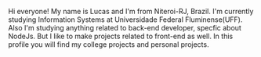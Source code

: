 
Hi everyone! My name is Lucas and I'm from Niteroi-RJ, Brazil. I'm currently studying Information Systems at Universidade Federal Fluminense(UFF). Also I'm studying anything related to back-end developer, specfic about NodeJs. But I like to make projects related to front-end as well. In this profile you will find my college projects and personal projects.  
